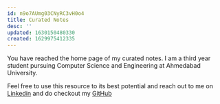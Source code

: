 ```yaml
---
id: n9o7AUmg03CNyRC3vH0o4
title: Curated Notes
desc: ''
updated: 1630150480330
created: 1629975412335
---
```


You have reached the home page of my curated notes. I am a third year student pursuing Computer Science and Engineering at Ahmedabad University.

Feel free to use this resource to its best potential and reach out to me on [Linkedin](https://www.linkedin.com/in/sameep-vani/) and do checkout my [GitHub](https://github.com/Sameep1234)
